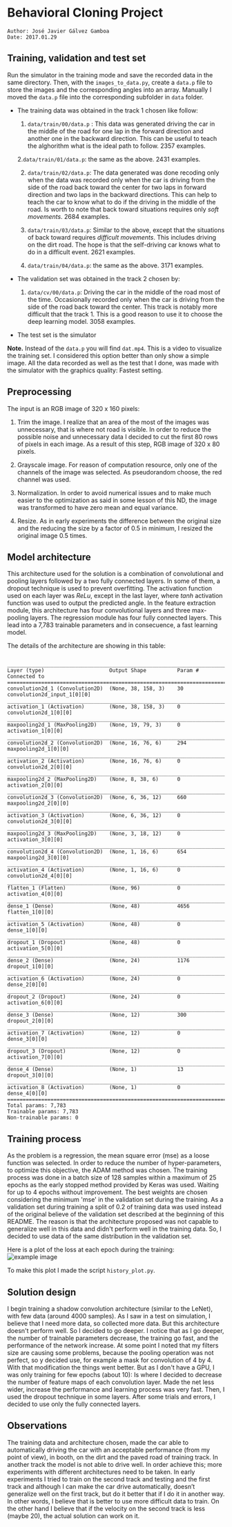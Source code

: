 # Behavioral Cloning Project
    Author: José Javier Gálvez Gamboa
    Date: 2017.01.29


## Training, validation and test set

Run the simulator in the training mode and save the recorded data in the same directory. Then, with the `images_to_data.py`, create a `data.p` file to store the images and the corresponding angles into an array. Manually I moved the `data.p` file into the corresponding subfolder in `data` folder.

* The training data was obtained in the track 1 chosen like follow:

    1. `data/train/00/data.p` : This data was generated driving the car in the middle of the road for one lap in the forward direction and another one in the backward direction. This can be useful to teach the alghorithm what is the ideal path to follow. 2357 examples.

    2.`data/train/01/data.p`: the same as the above. 2431 examples. 

    2. `data/train/02/data.p`: The data generated was done recoding only when the data was recorded only when the car is driving from the side of the road back toward the center for two laps in forward direction and two laps in the backward directions. This can help to teach the car to know what to do if the driving in the middle of the road. Is worth to note that back toward situations requires only _soft movements_. 2684 examples.

    3. `data/train/03/data.p`: Similar to the above, except that the situations of back toward requires _difficult movements_. This includes driving on the dirt road. The hope is that the self-driving car knows what to do in a difficult event. 2621 examples.

    3. `data/train/04/data.p`: the same as the above. 3171 examples.

* The validation set was obtained in the track 2 chosen by:

    1. `data/cv/00/data.p`: Driving the car in the middle of the road most of the time. Occasionally recorded only when the car is driving from the side of the road back toward the center. This track is notably more difficult that the track 1. This is a good reason to use it to choose the deep learning model. 3058 examples.

* The test set is the simulator

**Note.** Instead of the `data.p` you will find `dat.mp4`. This is a video to visualize the training set. I considered this option better than only show a simple image. All the data recorded as well as the test that I done, was made with the simulator with the graphics quality: Fastest setting.

## Preprocessing
The input is an RGB image of 320 x 160 pixels:

1. Trim the image. I realize that an area of the most of the images was unnecessary, that is where not road is visible. In order to reduce the possible noise and unnecessary data I decided to cut the first 80 rows of pixels in each image. As a result of this step, RGB image of 320 x 80 pixels.

2. Grayscale image. For reason of computation resource, only one of the channels of the image was selected. As pseudorandom choose, the red channel was used.

3. Normalization. In order to avoid numerical issues and to make much easier to the optimization as said in some lesson of this ND, the image was transformed to have zero mean and equal variance.

4. Resize. As in early experiments the difference between the original size and the reducing the size by a factor of 0.5 in minimum, I resized the original image 0.5 times.

## Model architecture
This architecture used for the solution is a combination of convolutional and pooling layers followed by a two fully connected layers. In some of them, a dropout technique is used to prevent overfitting. The activation function used on each layer was *ReLu*, except in the last layer, where *tanh* activation function was used to output the predicted angle. 
In the feature extraction module, this architecture has four convolutional layers and three max-pooling layers. The regression module has four fully connected layers. This lead into a 7,783 trainable parameters and in consecuence, a fast learning model.

The details of the architecture are showing in this table: 

```text

____________________________________________________________________________________________________
Layer (type)                     Output Shape          Param #     Connected to                     
====================================================================================================
convolution2d_1 (Convolution2D)  (None, 38, 158, 3)    30          convolution2d_input_1[0][0]      
____________________________________________________________________________________________________
activation_1 (Activation)        (None, 38, 158, 3)    0           convolution2d_1[0][0]            
____________________________________________________________________________________________________
maxpooling2d_1 (MaxPooling2D)    (None, 19, 79, 3)     0           activation_1[0][0]               
____________________________________________________________________________________________________
convolution2d_2 (Convolution2D)  (None, 16, 76, 6)     294         maxpooling2d_1[0][0]             
____________________________________________________________________________________________________
activation_2 (Activation)        (None, 16, 76, 6)     0           convolution2d_2[0][0]            
____________________________________________________________________________________________________
maxpooling2d_2 (MaxPooling2D)    (None, 8, 38, 6)      0           activation_2[0][0]               
____________________________________________________________________________________________________
convolution2d_3 (Convolution2D)  (None, 6, 36, 12)     660         maxpooling2d_2[0][0]             
____________________________________________________________________________________________________
activation_3 (Activation)        (None, 6, 36, 12)     0           convolution2d_3[0][0]            
____________________________________________________________________________________________________
maxpooling2d_3 (MaxPooling2D)    (None, 3, 18, 12)     0           activation_3[0][0]               
____________________________________________________________________________________________________
convolution2d_4 (Convolution2D)  (None, 1, 16, 6)      654         maxpooling2d_3[0][0]             
____________________________________________________________________________________________________
activation_4 (Activation)        (None, 1, 16, 6)      0           convolution2d_4[0][0]            
____________________________________________________________________________________________________
flatten_1 (Flatten)              (None, 96)            0           activation_4[0][0]               
____________________________________________________________________________________________________
dense_1 (Dense)                  (None, 48)            4656        flatten_1[0][0]                  
____________________________________________________________________________________________________
activation_5 (Activation)        (None, 48)            0           dense_1[0][0]                    
____________________________________________________________________________________________________
dropout_1 (Dropout)              (None, 48)            0           activation_5[0][0]               
____________________________________________________________________________________________________
dense_2 (Dense)                  (None, 24)            1176        dropout_1[0][0]                  
____________________________________________________________________________________________________
activation_6 (Activation)        (None, 24)            0           dense_2[0][0]                    
____________________________________________________________________________________________________
dropout_2 (Dropout)              (None, 24)            0           activation_6[0][0]               
____________________________________________________________________________________________________
dense_3 (Dense)                  (None, 12)            300         dropout_2[0][0]                  
____________________________________________________________________________________________________
activation_7 (Activation)        (None, 12)            0           dense_3[0][0]                    
____________________________________________________________________________________________________
dropout_3 (Dropout)              (None, 12)            0           activation_7[0][0]               
____________________________________________________________________________________________________
dense_4 (Dense)                  (None, 1)             13          dropout_3[0][0]                  
____________________________________________________________________________________________________
activation_8 (Activation)        (None, 1)             0           dense_4[0][0]                    
====================================================================================================
Total params: 7,783
Trainable params: 7,783
Non-trainable params: 0
```


## Training process
As the problem is a regression, the mean square error (mse) as a loose function was selected. In order to reduce the number of hyper-parameters, to optimize this objective, the ADAM method was chosen.
The training process was done in a batch size of 128 samples within a maximum of 25 epochs as the early stopped method provided by Keras was used. Waiting for up to 4 epochs without improvement. The best weights are chosen considering the minimum 'mse' in the validation set during the training.
As a validation set during training a split of 0.2 of training data was used instead of the original believe of the validation set described at the beginning of this README. The reason is that the architecture proposed was not capable to generalize well in this data and didn't perform well in the training data. So, I decided to use data of the same distribution in the validation set. 

Here is a plot of the loss at each epoch during the training:
![example image](figure_1.png "An exemplary image")

To make this plot I made the script `history_plot.py`.

## Solution design

I begin training a shadow convolution architecture (similar to the LeNet), with few data (around 4000 samples). As I saw in a test on simulation, I believe that I need more data, so collected more data. But this architecture doesn't perform well. So I decided to go deeper. I notice that as I go deeper, the number of trainable parameters decrease, the training go fast, and the performance of the network increase. At some point I noted that my filters size are causing some problems, because the pooling operation was not perfect, so y decided use, for example a mask for convolution of 4 by 4. With that modification the things went better. But as I don't have a GPU, I was only training for few epochs (about 10): Is where I decided to decrease the number of feature maps of each convolution layer. Made the net less wider, increase the performance and learning process was very fast. Then, I used the dropout technique in some layers. After some trials and errors, I decided to use only the fully connected layers.

## Observations
The training data and architecture chosen, made the car able to automatically driving the car with an acceptable performance (from my point of view), in booth, on the dirt and the paved road of training track. In another track the model is not able to drive well. In order achieve this; more experiments with different architectures need to be taken. In early experiments I tried to train on the second track and testing and the first track and although I can make the car drive automatically, doesn’t generalize well on the first track, but do it better that if I do it in another way. In other words, I believe that is better to use more difficult data to train. On the other hand I believe that if the velocity on the second track is less (maybe 20), the actual solution can work on it.
